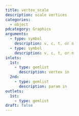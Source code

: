 ```yaml
---
title: vertex_scale
description: scale vertices
categories:
  - object
pdcategory: Graphics
arguments:
  - type: symbol
    description: v, c, t, or n
  - type: symbol
    description: v, c, t, or n
inlets:
  1st:
    - type: gemlist
      description: vertex in
  2nd:
    - type: gemlist
      description: param in
outlets:
  1st:
    - type: gemlist
draft: false
---
```


